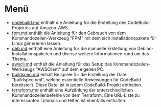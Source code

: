 # Menü
- [codebuild.md](https://github.com/mbHAW/ProjektC/blob/doc/codebuild.md) enthält die Anleitung für die Erstellung des CodeBuild-Projektes auf Amazon-AWS.
- [fpm.md](https://github.com/mbHAW/ProjektC/blob/doc/fpm.md) enthält die Anleitung für den Gebrauch von dem Kommandozeilen-Werkzeug "FPM" mit dem sich Installationspakete für Linux generieren lassen.
- [deb.md](https://github.com/mbHAW/ProjektC/blob/doc/fpm.md) enthält eine Anleitung für die manuelle Erstellung von Debian-Installationspaketen und diverse weitere Informationen rund um das Thema.
- [awscli.md](https://github.com/mbHAW/ProjektC/blob/doc/awscli.md) enthält die Anleitung für das Setup des Kommandozeilen-Werkzeugs "AWSClient" auf dem eigenen PC.
- [buildspec.md](https://github.com/mbHAW/ProjektC/blob/doc/buildspec.md) enhält Beispiele für die Erstellung der Datei "buildspec.yml", welche essentielle Anweisungen für CodeBuild bereitstellt. Diese Datei ist in jedem CodeBuild-Projekt enthalten.
- [terraform.md](https://github.com/mbHAW/ProjektC/blob/doc/terraform.md) enthält eine Aufzählung der unterschiedlichen Kommandozeilenbefehle von dem Terraform. Eine URL-Liste zu interessanten Tutorials und Hilfen ist ebenfalls enthalten.
